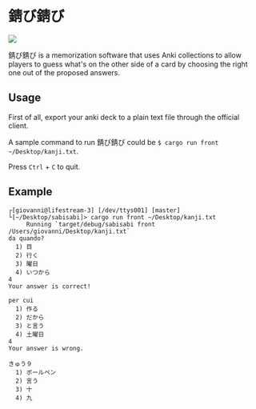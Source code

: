 錆び錆び
=======
[![](https://meritbadge.herokuapp.com/sabisabi)](https://crates.io/crates/sabisabi)

錆び錆び is a memorization software that uses Anki collections to allow players to
guess what's on the other side of a card by choosing the right one out of the proposed answers.

Usage
-----
First of all, export your anki deck to a plain text file through the official client.

A sample command to run 錆び錆び could be `$ cargo run front ~/Desktop/kanji.txt`.

Press `Ctrl` + `C` to quit.

Example
-------
```
┌[giovanni@lifestream-3] [/dev/ttys001] [master]
└[~/Desktop/sabisabi]> cargo run front ~/Desktop/kanji.txt
     Running `target/debug/sabisabi front /Users/giovanni/Desktop/kanji.txt`
da quando?
  1) 目
  2) 行く
  3) 曜日
  4) いつから
4
Your answer is correct!

per cui
  1) 作る
  2) だから
  3) と言う
  4) 土曜日
4
Your answer is wrong.

きゅう９
  1) ボールペン
  2) 言う
  3) 十
  4) 九
```
